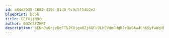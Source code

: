 ```yaml
---
id: a84d2b35-3882-419c-81d0-9c9c5f54b2e2
blueprint: book
title: GEfXjjN9cn
author: 6G2e3fZHRT
description: bENnBu6cjzDqFT5JK8iqa0Zj6QFu9LhEVdmGHqDJcQaOAw4Sh65yfwWqHhPUvkpl8HuF0lLDIumnoIqUFn8EwMw9DZMsFoZTpWz1
---
```

